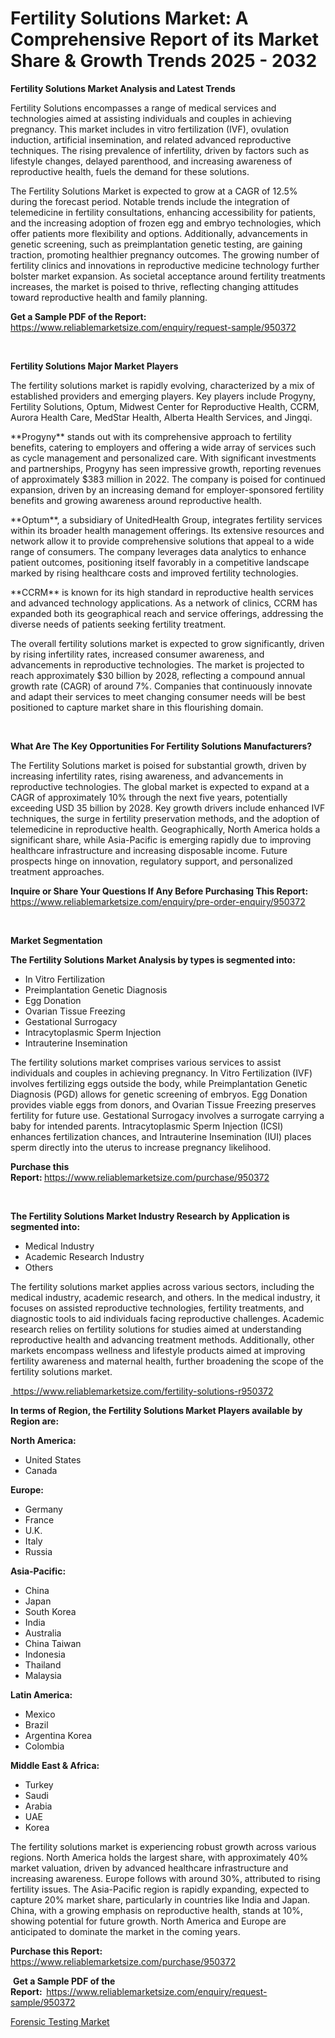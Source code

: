 <p><h1>Fertility Solutions Market: A Comprehensive Report of its Market Share & Growth Trends 2025 - 2032</h1></p><p><strong>Fertility Solutions Market Analysis and Latest Trends</strong></p>
<p><p>Fertility Solutions encompasses a range of medical services and technologies aimed at assisting individuals and couples in achieving pregnancy. This market includes in vitro fertilization (IVF), ovulation induction, artificial insemination, and related advanced reproductive techniques. The rising prevalence of infertility, driven by factors such as lifestyle changes, delayed parenthood, and increasing awareness of reproductive health, fuels the demand for these solutions. </p><p>The Fertility Solutions Market is expected to grow at a CAGR of 12.5% during the forecast period. Notable trends include the integration of telemedicine in fertility consultations, enhancing accessibility for patients, and the increasing adoption of frozen egg and embryo technologies, which offer patients more flexibility and options. Additionally, advancements in genetic screening, such as preimplantation genetic testing, are gaining traction, promoting healthier pregnancy outcomes. The growing number of fertility clinics and innovations in reproductive medicine technology further bolster market expansion. As societal acceptance around fertility treatments increases, the market is poised to thrive, reflecting changing attitudes toward reproductive health and family planning.</p></p>
<p><strong>Get a Sample PDF of the Report:&nbsp;</strong> <a href="https://www.reliablemarketsize.com/enquiry/request-sample/950372?utm_campaign=2747&utm_medium=2&utm_source=Github&utm_content=ia&utm_term=07032025&utm_id=fertility-solutions">https://www.reliablemarketsize.com/enquiry/request-sample/950372</a></p>
<p>&nbsp;</p>
<p><strong>Fertility Solutions Major Market Players</strong></p>
<p><p>The fertility solutions market is rapidly evolving, characterized by a mix of established providers and emerging players. Key players include Progyny, Fertility Solutions, Optum, Midwest Center for Reproductive Health, CCRM, Aurora Health Care, MedStar Health, Alberta Health Services, and Jingqi.</p><p>**Progyny** stands out with its comprehensive approach to fertility benefits, catering to employers and offering a wide array of services such as cycle management and personalized care. With significant investments and partnerships, Progyny has seen impressive growth, reporting revenues of approximately $383 million in 2022. The company is poised for continued expansion, driven by an increasing demand for employer-sponsored fertility benefits and growing awareness around reproductive health.</p><p>**Optum**, a subsidiary of UnitedHealth Group, integrates fertility services within its broader health management offerings. Its extensive resources and network allow it to provide comprehensive solutions that appeal to a wide range of consumers. The company leverages data analytics to enhance patient outcomes, positioning itself favorably in a competitive landscape marked by rising healthcare costs and improved fertility technologies.</p><p>**CCRM** is known for its high standard in reproductive health services and advanced technology applications. As a network of clinics, CCRM has expanded both its geographical reach and service offerings, addressing the diverse needs of patients seeking fertility treatment.</p><p>The overall fertility solutions market is expected to grow significantly, driven by rising infertility rates, increased consumer awareness, and advancements in reproductive technologies. The market is projected to reach approximately $30 billion by 2028, reflecting a compound annual growth rate (CAGR) of around 7%. Companies that continuously innovate and adapt their services to meet changing consumer needs will be best positioned to capture market share in this flourishing domain.</p></p>
<p>&nbsp;</p>
<p><strong>What Are The Key Opportunities For Fertility Solutions Manufacturers?</strong></p>
<p><p>The Fertility Solutions market is poised for substantial growth, driven by increasing infertility rates, rising awareness, and advancements in reproductive technologies. The global market is expected to expand at a CAGR of approximately 10% through the next five years, potentially exceeding USD 35 billion by 2028. Key growth drivers include enhanced IVF techniques, the surge in fertility preservation methods, and the adoption of telemedicine in reproductive health. Geographically, North America holds a significant share, while Asia-Pacific is emerging rapidly due to improving healthcare infrastructure and increasing disposable income. Future prospects hinge on innovation, regulatory support, and personalized treatment approaches.</p></p>
<p><strong>Inquire or Share Your Questions If Any Before Purchasing This Report:</strong> <a href="https://www.reliablemarketsize.com/enquiry/pre-order-enquiry/950372?utm_campaign=2747&utm_medium=2&utm_source=Github&utm_content=ia&utm_term=07032025&utm_id=fertility-solutions">https://www.reliablemarketsize.com/enquiry/pre-order-enquiry/950372</a></p>
<p>&nbsp;</p>
<p><strong>Market Segmentation</strong></p>
<p><strong>The Fertility Solutions Market Analysis by types is segmented into:</strong></p>
<p><ul><li>In Vitro Fertilization</li><li>Preimplantation Genetic Diagnosis</li><li>Egg Donation</li><li>Ovarian Tissue Freezing</li><li>Gestational Surrogacy</li><li>Intracytoplasmic Sperm Injection</li><li>Intrauterine Insemination</li></ul></p>
<p><p>The fertility solutions market comprises various services to assist individuals and couples in achieving pregnancy. In Vitro Fertilization (IVF) involves fertilizing eggs outside the body, while Preimplantation Genetic Diagnosis (PGD) allows for genetic screening of embryos. Egg Donation provides viable eggs from donors, and Ovarian Tissue Freezing preserves fertility for future use. Gestational Surrogacy involves a surrogate carrying a baby for intended parents. Intracytoplasmic Sperm Injection (ICSI) enhances fertilization chances, and Intrauterine Insemination (IUI) places sperm directly into the uterus to increase pregnancy likelihood.</p></p>
<p><strong>Purchase this Report:&nbsp;</strong><a href="https://www.reliablemarketsize.com/purchase/950372?utm_campaign=2747&utm_medium=2&utm_source=Github&utm_content=ia&utm_term=07032025&utm_id=fertility-solutions">https://www.reliablemarketsize.com/purchase/950372</a></p>
<p>&nbsp;</p>
<p><strong>The Fertility Solutions Market Industry Research by Application is segmented into:</strong></p>
<p><ul><li>Medical Industry</li><li>Academic Research Industry</li><li>Others</li></ul></p>
<p><p>The fertility solutions market applies across various sectors, including the medical industry, academic research, and others. In the medical industry, it focuses on assisted reproductive technologies, fertility treatments, and diagnostic tools to aid individuals facing reproductive challenges. Academic research relies on fertility solutions for studies aimed at understanding reproductive health and advancing treatment methods. Additionally, other markets encompass wellness and lifestyle products aimed at improving fertility awareness and maternal health, further broadening the scope of the fertility solutions market.</p></p>
<p><a href="https://www.reliablemarketsize.com/fertility-solutions-r950372?utm_campaign=2747&utm_medium=2&utm_source=Github&utm_content=ia&utm_term=07032025&utm_id=fertility-solutions">&nbsp;https://www.reliablemarketsize.com/fertility-solutions-r950372</a></p>
<p><strong>In terms of Region, the Fertility Solutions Market Players available by Region are:</strong></p>
<p>
    <p> <strong> North America: </strong>
        <ul>
            <li>United States</li>
            <li>Canada</li>
        </ul>
        </p> 
    <p> <strong> Europe: </strong>
        <ul>
            <li>Germany</li>
            <li>France</li>
            <li>U.K.</li>
            <li>Italy</li>
            <li>Russia</li>
        </ul>
        </p> 
    <p> <strong> Asia-Pacific: </strong>
        <ul>
            <li>China</li>
            <li>Japan</li>
            <li>South Korea</li>
            <li>India</li>
            <li>Australia</li>
            <li>China Taiwan</li>
            <li>Indonesia</li>
            <li>Thailand</li>
            <li>Malaysia</li>
        </ul>
        </p> 
    <p> <strong> Latin America: </strong>
        <ul>
            <li>Mexico</li>
            <li>Brazil</li>
            <li>Argentina Korea</li>
            <li>Colombia</li>
        </ul>
        </p> 
    <p> <strong> Middle East & Africa: </strong>
        <ul>
            <li>Turkey</li>
            <li>Saudi</li>
            <li>Arabia</li>
            <li>UAE</li>
            <li>Korea</li>
        </ul>
    </p>
    </p>
<p><p>The fertility solutions market is experiencing robust growth across various regions. North America holds the largest share, with approximately 40% market valuation, driven by advanced healthcare infrastructure and increasing awareness. Europe follows with around 30%, attributed to rising fertility issues. The Asia-Pacific region is rapidly expanding, expected to capture 20% market share, particularly in countries like India and Japan. China, with a growing emphasis on reproductive health, stands at 10%, showing potential for future growth. North America and Europe are anticipated to dominate the market in the coming years.</p></p>
<p><strong>Purchase this Report: </strong><a href="https://www.reliablemarketsize.com/purchase/950372?utm_campaign=2747&utm_medium=2&utm_source=Github&utm_content=ia&utm_term=07032025&utm_id=fertility-solutions">https://www.reliablemarketsize.com/purchase/950372</a></p>
<p>&nbsp;<strong>Get a Sample PDF of the Report:&nbsp;&nbsp;</strong><a href="https://www.reliablemarketsize.com/enquiry/request-sample/950372?utm_campaign=2747&utm_medium=2&utm_source=Github&utm_content=ia&utm_term=07032025&utm_id=fertility-solutions">https://www.reliablemarketsize.com/enquiry/request-sample/950372</a></p>
<p><strong></strong></p>
<p><p><a href="https://github.com/tselahiara/Market-Research-Report-List-1/blob/main/forensic-testing-market.md?utm_campaign=2747&utm_medium=2&utm_source=Github&utm_content=ia&utm_term=07032025&utm_id=fertility-solutions">Forensic Testing Market</a></p></p>
